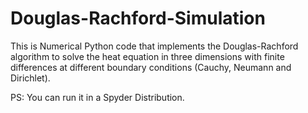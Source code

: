 # Douglas-Rachford-Simulation
This is Numerical Python code that implements the Douglas-Rachford algorithm to solve the heat 
equation in three dimensions with finite differences at different boundary conditions (Cauchy, Neumann and Dirichlet).

PS: You can run it in a Spyder Distribution. 

